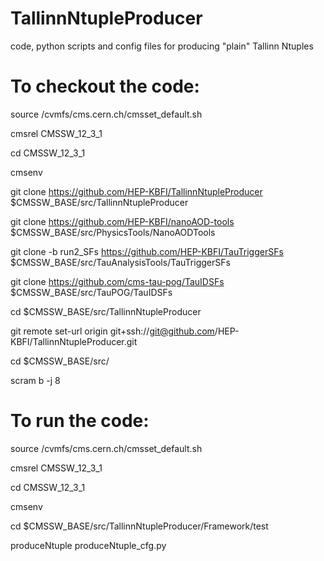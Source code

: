 # TallinnNtupleProducer
code, python scripts and config files for producing "plain" Tallinn Ntuples

# To checkout the code:
source /cvmfs/cms.cern.ch/cmsset_default.sh

cmsrel CMSSW_12_3_1

cd CMSSW_12_3_1

cmsenv

git clone             https://github.com/HEP-KBFI/TallinnNtupleProducer $CMSSW_BASE/src/TallinnNtupleProducer

git clone             https://github.com/HEP-KBFI/nanoAOD-tools         $CMSSW_BASE/src/PhysicsTools/NanoAODTools

git clone -b run2_SFs https://github.com/HEP-KBFI/TauTriggerSFs         $CMSSW_BASE/src/TauAnalysisTools/TauTriggerSFs

git clone             https://github.com/cms-tau-pog/TauIDSFs           $CMSSW_BASE/src/TauPOG/TauIDSFs

cd $CMSSW_BASE/src/TallinnNtupleProducer

git remote set-url origin git+ssh://git@github.com/HEP-KBFI/TallinnNtupleProducer.git

cd $CMSSW_BASE/src/

scram b -j 8

# To run the code:
source /cvmfs/cms.cern.ch/cmsset_default.sh

cmsrel CMSSW_12_3_1

cd CMSSW_12_3_1

cmsenv

cd $CMSSW_BASE/src/TallinnNtupleProducer/Framework/test

produceNtuple produceNtuple_cfg.py

